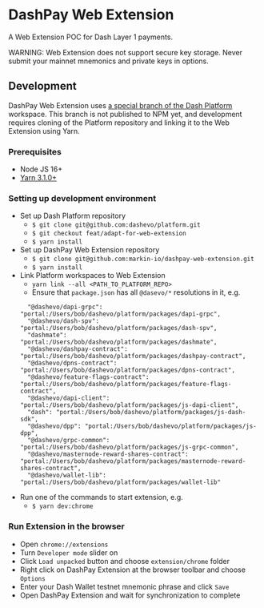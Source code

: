 # DashPay Web Extension

A Web Extension POC for Dash Layer 1 payments.

WARNING: Web Extension does not support secure key storage. Never submit your mainnet mnemonics and private keys in options.

## Development
DashPay Web Extension uses [a special branch of the Dash Platform](https://github.com/dashevo/platform/tree/feat/adapt-for-web-extension) workspace. 
This branch is not published to NPM yet, and development requires cloning of the Platform repository and linking it to the Web Extension using Yarn.

### Prerequisites
- Node JS 16+
- [Yarn 3.1.0+](https://yarnpkg.com/getting-started)

### Setting up development environment
- Set up Dash Platform repository
  - `$ git clone git@github.com:dashevo/platform.git`
  - `$ git checkout feat/adapt-for-web-extension`
  - `$ yarn install`
- Set up DashPay Web Extension repository
  - `$ git clone git@github.com:markin-io/dashpay-web-extension.git`
  - `$ yarn install`
- Link Platform workspaces to Web Extension
  - `yarn link --all <PATH_TO_PLATFORM_REPO>`
  - Ensure that `package.json` has all `@dasevo/*` resolutions in it, e.g.
  ```
    "@dashevo/dapi-grpc": "portal:/Users/bob/dashevo/platform/packages/dapi-grpc",
    "@dashevo/dash-spv": "portal:/Users/bob/dashevo/platform/packages/dash-spv",
    "dashmate": "portal:/Users/bob/dashevo/platform/packages/dashmate",
    "@dashevo/dashpay-contract": "portal:/Users/bob/dashevo/platform/packages/dashpay-contract",
    "@dashevo/dpns-contract": "portal:/Users/bob/dashevo/platform/packages/dpns-contract",
    "@dashevo/feature-flags-contract": "portal:/Users/bob/dashevo/platform/packages/feature-flags-contract",
    "@dashevo/dapi-client": "portal:/Users/bob/dashevo/platform/packages/js-dapi-client",
    "dash": "portal:/Users/bob/dashevo/platform/packages/js-dash-sdk",
    "@dashevo/dpp": "portal:/Users/bob/dashevo/platform/packages/js-dpp",
    "@dashevo/grpc-common": "portal:/Users/bob/dashevo/platform/packages/js-grpc-common",
    "@dashevo/masternode-reward-shares-contract": "portal:/Users/bob/dashevo/platform/packages/masternode-reward-shares-contract",
    "@dashevo/wallet-lib": "portal:/Users/bob/dashevo/platform/packages/wallet-lib"
  ```
- Run one of the commands to start extension, e.g.
  - `$ yarn dev:chrome`

### Run Extension in the browser
- Open `chrome://extensions`
- Turn `Developer mode` slider on
- Click `Load unpacked` button and choose `extension/chrome` folder
- Right click on DashPay Extension at the browser toolbar and choose `Options`
- Enter your Dash Wallet testnet mnemonic phrase and click `Save`
- Open DashPay Extension and wait for synchronization to complete
  


